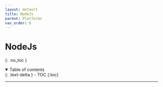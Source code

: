```yaml
---
layout: default
title: NodeJs
parent: Platforms
nav_order: 6
---
```


# NodeJs

{: .no_toc }

<details open markdown="block">
  <summary>
    Table of contents
  </summary>
  {: .text-delta }
- TOC
{:toc}
</details>

---